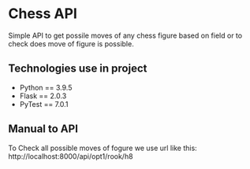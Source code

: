 # Chess API 
Simple API to get possile moves of any chess figure based on field or to check does move of figure is possible.
## Technologies use in project
- Python == 3.9.5
- Flask == 2.0.3
- PyTest == 7.0.1

## Manual to API
To Check all possible moves of fogure we use url like this:
http://localhost:8000/api/opt1/rook/h8